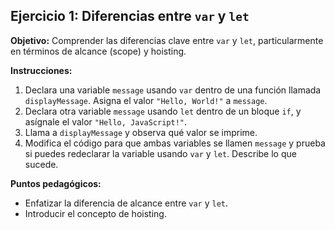 ## Ejercicio 1: Diferencias entre `var` y `let`

**Objetivo:** Comprender las diferencias clave entre `var` y `let`, particularmente en términos de alcance (scope) y hoisting.

**Instrucciones:**
1. Declara una variable `message` usando `var` dentro de una función llamada `displayMessage`. Asigna el valor `"Hello, World!"` a `message`.
2. Declara otra variable `message` usando `let` dentro de un bloque `if`, y asígnale el valor `"Hello, JavaScript!"`.
3. Llama a `displayMessage` y observa qué valor se imprime.
4. Modifica el código para que ambas variables se llamen `message` y prueba si puedes redeclarar la variable usando `var` y `let`. Describe lo que sucede.

**Puntos pedagógicos:**
- Enfatizar la diferencia de alcance entre `var` y `let`.
- Introducir el concepto de hoisting.
